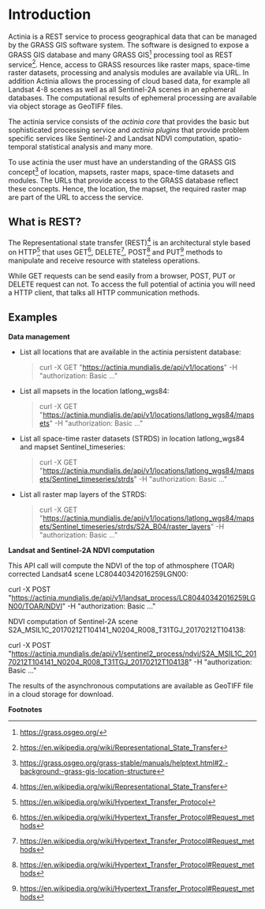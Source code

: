 Introduction
============

Actinia is a REST service to process geographical data that can be
managed by the GRASS GIS software system. The software is designed to
expose a GRASS GIS database and many GRASS GIS[^1] processing tool as
REST service[^2]. Hence, access to GRASS resources like raster maps,
space-time raster datasets, processing and analysis modules are
available via URL. In addition Actinia allows the processing of cloud
based data, for example all Landsat 4-8 scenes as well as all
Sentinel-2A scenes in an ephemeral databases. The computational results
of ephemeral processing are available via object storage as GeoTIFF
files.

The actinia service consists of the *actinia core* that provides the
basic but sophisticated processing service and *actinia plugins* that
provide problem specific services like Sentinel-2 and Landsat NDVI
computation, spatio-temporal statistical analysis and many more.

To use actinia the user must have an understanding of the GRASS GIS
concept[^3] of location, mapsets, raster maps, space-time datasets and
modules. The URLs that provide access to the GRASS database reflect
these concepts. Hence, the location, the mapset, the required raster map
are part of the URL to access the service.

What is REST?
-------------

The Representational state transfer (REST)[^4] is an architectural style
based on HTTP[^5] that uses GET[^6], DELETE[^7], POST[^8] and PUT[^9]
methods to manipulate and receive resource with stateless operations.

While GET requests can be send easily from a browser, POST, PUT or
DELETE request can not. To access the full potential of actinia you will
need a HTTP client, that talks all HTTP communication methods.

Examples
--------

**Data management**

-   List all locations that are available in the actinia persistent
    database:

    > curl -X GET \"<https://actinia.mundialis.de/api/v1/locations>\" -H
    > \"authorization: Basic \...\"

-   List all mapsets in the location latlong\_wgs84:

    > curl -X GET
    > \"<https://actinia.mundialis.de/api/v1/locations/latlong_wgs84/mapsets>\"
    > -H \"authorization: Basic \...\"

-   List all space-time raster datasets (STRDS) in location
    latlong\_wgs84 and mapset Sentinel\_timeseries:

    > curl -X GET
    > \"<https://actinia.mundialis.de/api/v1/locations/latlong_wgs84/mapsets/Sentinel_timeseries/strds>\"
    > -H \"authorization: Basic \...\"

-   List all raster map layers of the STRDS:

    > curl -X GET
    > \"<https://actinia.mundialis.de/api/v1/locations/latlong_wgs84/mapsets/Sentinel_timeseries/strds/S2A_B04/raster_layers>\"
    > -H \"authorization: Basic \...\"

**Landsat and Sentinel-2A NDVI computation**

This API call will compute the NDVI of the top of athmosphere (TOAR)
corrected Landsat4 scene LC80440342016259LGN00:

 curl -X POST
 \"<https://actinia.mundialis.de/api/v1/landsat_process/LC80440342016259LGN00/TOAR/NDVI>\"
 -H \"authorization: Basic \...\"

NDVI computation of Sentinel-2A scene
S2A\_MSIL1C\_20170212T104141\_N0204\_R008\_T31TGJ\_20170212T104138:

 curl -X POST
 \"<https://actinia.mundialis.de/api/v1/sentinel2_process/ndvi/S2A_MSIL1C_20170212T104141_N0204_R008_T31TGJ_20170212T104138>\"
 -H \"authorization: Basic \...\"

The results of the asynchronous computations are available as GeoTIFF
file in a cloud storage for download.

**Footnotes**

[^1]: <https://grass.osgeo.org/>

[^2]: <https://en.wikipedia.org/wiki/Representational_State_Transfer>

[^3]: <https://grass.osgeo.org/grass-stable/manuals/helptext.html#2.-background:-grass-gis-location-structure>

[^4]: <https://en.wikipedia.org/wiki/Representational_State_Transfer>

[^5]: <https://en.wikipedia.org/wiki/Hypertext_Transfer_Protocol>

[^6]: <https://en.wikipedia.org/wiki/Hypertext_Transfer_Protocol#Request_methods>

[^7]: <https://en.wikipedia.org/wiki/Hypertext_Transfer_Protocol#Request_methods>

[^8]: <https://en.wikipedia.org/wiki/Hypertext_Transfer_Protocol#Request_methods>

[^9]: <https://en.wikipedia.org/wiki/Hypertext_Transfer_Protocol#Request_methods>
